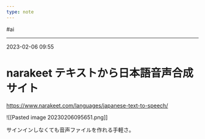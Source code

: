 ```yaml
---
type: note
---
```


#ai

---
2023-02-06  09:55

# narakeet テキストから日本語音声合成サイト

https://www.narakeet.com/languages/japanese-text-to-speech/

![[Pasted image 20230206095651.png]]

サインインしなくても音声ファイルを作れる手軽さ。

